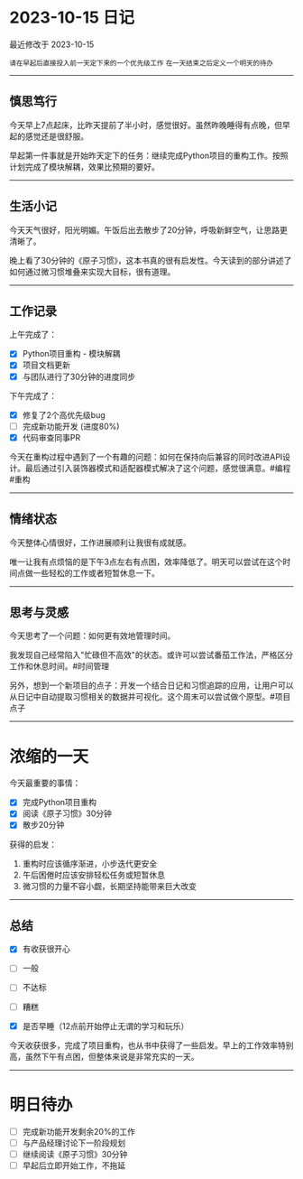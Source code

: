 # 2023-10-15 日记

最近修改于 2023-10-15

`请在早起后直接投入前一天定下来的一个优先级工作` `在一天结束之后定义一个明天的待办`

---

## 慎思笃行

今天早上7点起床，比昨天提前了半小时，感觉很好。虽然昨晚睡得有点晚，但早起的感觉还是很舒服。

早起第一件事就是开始昨天定下的任务：继续完成Python项目的重构工作。按照计划完成了模块解耦，效果比预期的要好。

---

## 生活小记

今天天气很好，阳光明媚。午饭后出去散步了20分钟，呼吸新鲜空气，让思路更清晰了。

晚上看了30分钟的《原子习惯》，这本书真的很有启发性。今天读到的部分讲述了如何通过微习惯堆叠来实现大目标，很有道理。

---

## 工作记录

上午完成了：
- [x] Python项目重构 - 模块解耦
- [x] 项目文档更新
- [x] 与团队进行了30分钟的进度同步

下午完成了：
- [x] 修复了2个高优先级bug
- [ ] 完成新功能开发 (进度80%)
- [x] 代码审查同事PR

今天在重构过程中遇到了一个有趣的问题：如何在保持向后兼容的同时改进API设计。最后通过引入装饰器模式和适配器模式解决了这个问题，感觉很满意。#编程 #重构

---

## 情绪状态

今天整体心情很好，工作进展顺利让我很有成就感。

唯一让我有点烦恼的是下午3点左右有点困，效率降低了。明天可以尝试在这个时间点做一些轻松的工作或者短暂休息一下。

---

## 思考与灵感

今天思考了一个问题：如何更有效地管理时间。

我发现自己经常陷入"忙碌但不高效"的状态。或许可以尝试番茄工作法，严格区分工作和休息时间。#时间管理

另外，想到一个新项目的点子：开发一个结合日记和习惯追踪的应用，让用户可以从日记中自动提取习惯相关的数据并可视化。这个周末可以尝试做个原型。#项目点子 

---

# 浓缩的一天

今天最重要的事情：
- [x] 完成Python项目重构
- [x] 阅读《原子习惯》30分钟
- [x] 散步20分钟

获得的启发：
1. 重构时应该循序渐进，小步迭代更安全
2. 午后困倦时应该安排轻松任务或短暂休息
3. 微习惯的力量不容小觑，长期坚持能带来巨大改变

---

## 总结
- [x] 有收获很开心
- [ ] 一般
- [ ] 不达标
- [ ] 糟糕

- [x] 是否早睡（12点前开始停止无谓的学习和玩乐）

今天收获很多，完成了项目重构，也从书中获得了一些启发。早上的工作效率特别高，虽然下午有点困，但整体来说是非常充实的一天。

---

# 明日待办

- [ ] 完成新功能开发剩余20%的工作
- [ ] 与产品经理讨论下一阶段规划
- [ ] 继续阅读《原子习惯》30分钟
- [ ] 早起后立即开始工作，不拖延 